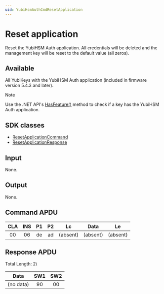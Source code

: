 ```yaml
---
uid: YubiHsmAuthCmdResetApplication
---
```


<!-- Copyright 2022 Yubico AB

Licensed under the Apache License, Version 2.0 (the "License");
you may not use this file except in compliance with the License.
You may obtain a copy of the License at

    http://www.apache.org/licenses/LICENSE-2.0

Unless required by applicable law or agreed to in writing, software
distributed under the License is distributed on an "AS IS" BASIS,
WITHOUT WARRANTIES OR CONDITIONS OF ANY KIND, either express or implied.
See the License for the specific language governing permissions and
limitations under the License. -->

# Reset application

Reset the YubiHSM Auth application. All credentials will be deleted and the management key will be reset to the default value (all zeros).

## Available

All YubiKeys with the YubiHSM Auth application (included in firmware version 5.4.3 and later).
> [!NOTE]
> Use the .NET API's [HasFeature()](xref:Yubico.YubiKey.YubiKeyFeatureExtensions.HasFeature%28Yubico.YubiKey.IYubiKeyDevice%2CYubico.YubiKey.YubiKeyFeature%29) method to check if a key has the YubiHSM Auth application.

## SDK classes

* [ResetApplicationCommand](xref:Yubico.YubiKey.YubiHsmAuth.Commands.ResetApplicationCommand)
* [ResetApplicationResponse](xref:Yubico.YubiKey.YubiHsmAuth.Commands.ResetApplicationResponse)

## Input

None.

## Output

None.

## Command APDU

| CLA | INS | P1 | P2 | Lc | Data | Le |
| :---: | :---: | :---: | :---: | :---: | :---: | :---: |
| 00 | 06 | de | ad | (absent) | (absent) | (absent) |

## Response APDU

Total Length: 2\

| Data | SW1 | SW2 |
| :---: | :---: | :---: |
| (no data) | 90 | 00 |
